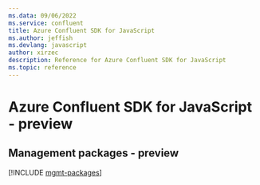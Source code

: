 ```yaml
---
ms.data: 09/06/2022
ms.service: confluent
title: Azure Confluent SDK for JavaScript
ms.author: jeffish
ms.devlang: javascript
author: xirzec
description: Reference for Azure Confluent SDK for JavaScript
ms.topic: reference
---
```

# Azure Confluent SDK for JavaScript - preview

## Management packages - preview
[!INCLUDE [mgmt-packages](confluent-mgmt-index.md)]